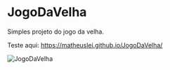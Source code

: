# JogoDaVelha
Simples projeto do jogo da velha. 

Teste aqui: https://matheuslei.github.io/JogoDaVelha/


![JogoDaVelha](https://user-images.githubusercontent.com/65515537/176497710-b4d85d3f-49f6-4b30-a3a8-077a7365aa3f.gif)
